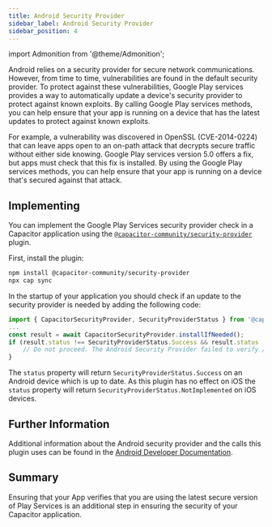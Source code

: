 ```yaml
---
title: Android Security Provider
sidebar_label: Android Security Provider
sidebar_position: 4
---
```


import Admonition from '@theme/Admonition';

Android relies on a security provider for secure network communications. However, from time to time, vulnerabilities are found in the default security provider. To protect against these vulnerabilities, Google Play services provides a way to automatically update a device's security provider to protect against known exploits. By calling Google Play services methods, you can help ensure that your app is running on a device that has the latest updates to protect against known exploits.

For example, a vulnerability was discovered in OpenSSL (CVE-2014-0224) that can leave apps open to an on-path attack that decrypts secure traffic without either side knowing. Google Play services version 5.0 offers a fix, but apps must check that this fix is installed. By using the Google Play services methods, you can help ensure that your app is running on a device that's secured against that attack.

## Implementing

You can implement the Google Play Services security provider check in a Capacitor application using the [`@capacitor-community/security-provider`](https://github.com/capacitor-community/android-security-provider) plugin.

First, install the plugin:
```bash
npm install @capacitor-community/security-provider
npx cap sync
```

In the startup of your application you should check if an update to the security provider is needed by adding the following code:
```typescript
import { CapacitorSecurityProvider, SecurityProviderStatus } from '@capacitor-community/security-provider';
...
const result = await CapacitorSecurityProvider.installIfNeeded();
if (result.status !== SecurityProviderStatus.Success && result.status != SecurityProviderStatus.NotImplemented) {
    // Do not proceed. The Android Security Provider failed to verify / install.
}
```

The `status` property will return `SecurityProviderStatus.Success` on an Android device which is up to date. As this plugin has no effect on iOS the `status` property will return `SecurityProviderStatus.NotImplemented` on iOS devices.

## Further Information

Additional information about the Android security provider and the calls this plugin uses can be found in the [Android Developer Documentation](https://developer.android.com/privacy-and-security/security-gms-provider).

## Summary

Ensuring that your App verifies that you are using the latest secure version of Play Services is an additional step in ensuring the security of your Capacitor application.

